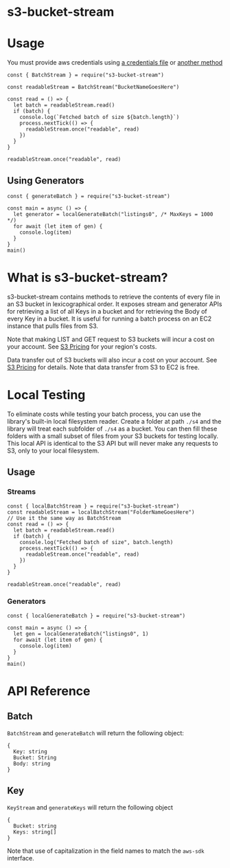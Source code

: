 # s3-bucket-stream

# Usage

You must provide aws credentials using [a credentials file](https://docs.aws.amazon.com/sdk-for-javascript/v2/developer-guide/loading-node-credentials-shared.html) or [another method](https://docs.aws.amazon.com/sdk-for-javascript/v2/developer-guide/setting-credentials-node.html)

```
const { BatchStream } = require("s3-bucket-stream")

const readableStream = BatchStream("BucketNameGoesHere")

const read = () => {
  let batch = readableStream.read()
  if (batch) {
    console.log(`Fetched batch of size ${batch.length}`)
    process.nextTick(() => {
      readableStream.once("readable", read)
    })
  }
}

readableStream.once("readable", read)
```

## Using Generators
```
const { generateBatch } = require("s3-bucket-stream")

const main = async () => {
  let generator = localGenerateBatch("listings0", /* MaxKeys = 1000 */)
  for await (let item of gen) {
    console.log(item)
  }
}
main()
```

# What is s3-bucket-stream?

s3-bucket-stream contains methods to retrieve the contents of every file in an S3 bucket in lexicographical order. It exposes stream and generator APIs for retrieving a list of all Keys in a bucket and for retrieving the Body of every Key in a bucket. It is useful for running a batch process on an EC2 instance that pulls files from S3.

Note that making LIST and GET request to S3 buckets will incur a cost on your account. See [S3 Pricing](https://aws.amazon.com/s3/pricing/) for your region's costs.

Data transfer out of S3 buckets will also incur a cost on your account. See [S3 Pricing](https://aws.amazon.com/s3/pricing/) for details. Note that data transfer from S3 to EC2 is free.

# Local Testing

To eliminate costs while testing your batch process, you can use the library's built-in local filesystem reader. Create a folder at path `./s4` and the library will treat each subfolder of `./s4` as a bucket. You can then fill these folders with a small subset of files from your S3 buckets for testing locally. This local API is identical to the S3 API but will never make any requests to S3, only to your local filesystem.

## Usage

### Streams
```
const { localBatchStream } = require("s3-bucket-stream")
const readableStream = localBatchStream("FolderNameGoesHere")
// Use it the same way as BatchStream
const read = () => {
  let batch = readableStream.read()
  if (batch) {
    console.log("Fetched batch of size", batch.length)
    process.nextTick(() => {
      readableStream.once("readable", read)
    })
  }
}

readableStream.once("readable", read)
```

### Generators
```
const { localGenerateBatch } = require("s3-bucket-stream")

const main = async () => {
  let gen = localGenerateBatch("listings0", 1)
  for await (let item of gen) {
    console.log(item)
  }
}
main()
```

# API Reference

## Batch

`BatchStream` and `generateBatch` will return the following object:
```
{
  Key: string
  Bucket: String
  Body: string
}
```

## Key

`KeyStream` and `generateKeys` will return the following object
```
{
  Bucket: string
  Keys: string[]
}
```

Note that use of capitalization in the field names to match the `aws-sdk` interface.